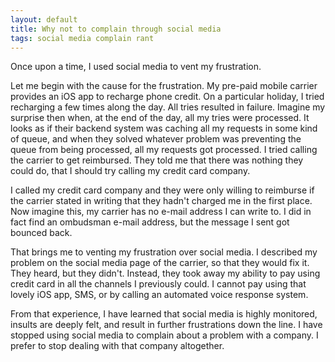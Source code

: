 ```yaml
---
layout: default
title: Why not to complain through social media
tags: social media complain rant
---
```


Once upon a time, I used social media to vent my frustration.

Let me begin with the cause for the frustration. My pre-paid mobile carrier provides an iOS app to recharge phone credit. On a particular holiday, I tried recharging a few times along the day. All tries resulted in failure. Imagine my surprise then when, at the end of the day, all my tries were processed. It looks as if their backend system was caching all my requests in some kind of queue, and when they solved whatever problem was preventing the queue from being processed, all my requests got processed. I tried calling the carrier to get reimbursed. They told me that there was nothing they could do, that I should try calling my credit card company.

I called my credit card company and they were only willing to reimburse if the carrier stated in writing that they hadn't charged me in the first place. Now imagine this, my carrier has no e-mail address I can write to. I did in fact find an ombudsman e-mail address, but the message I sent got bounced back.

That brings me to venting my frustration over social media. I described my problem on the social media page of the carrier, so that they would fix it. They heard, but they didn't. Instead, they took away my ability to pay using credit card in all the channels I previously could. I cannot pay using that lovely iOS app, SMS, or by calling an automated voice response system.

From that experience, I have learned that social media is highly monitored, insults are deeply felt, and result in further frustrations down the line. I have stopped using social media to complain about a problem with a company. I prefer to stop dealing with that company altogether.
